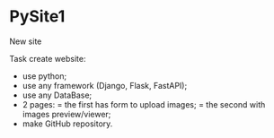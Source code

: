 # PySite1
New site 

Task create website:
- use python;
- use any framework (Django, Flask, FastAPI);
- use any DataBase;
- 2 pages:
    = the first has form to upload images;
    = the second with images preview/viewer;
- make GitHub repository.
